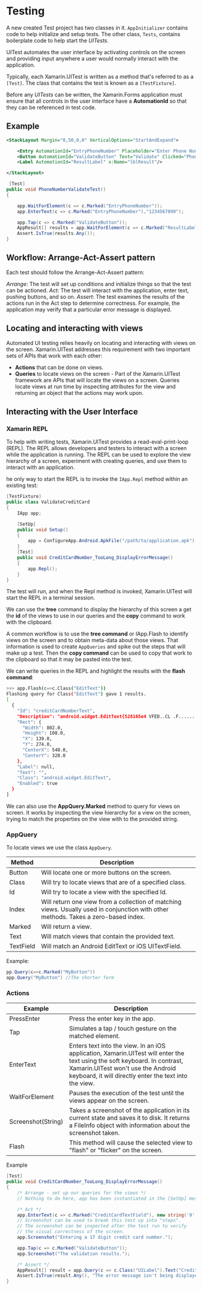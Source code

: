 # Testing

A new created Test project has two classes in it. `AppInitializer` contains code to help initialize and setup tests. The other class, `Tests`, contains boilerplate code to help start the *UITests*.

UITest automates the user interface by activating controls on the screen and providing input anywhere a user would normally interact with the application.

Typically, each Xamarin.UITest is written as a method that's referred to as a `[Test]`. The class that contains the test is known as a `[TestFixture]`.

Before any *UITests* can be written, the Xamarin.Forms application must ensure that all controls in the user interface have a **AutomationId** so that they can be referenced in test code.

## Example

```xml
<StackLayout Margin="0,50,0,0" VerticalOptions="StartAndExpand">

    <Entry AutomationId="EntryPhoneNumber" Placeholder="Enter Phone Number" x:Name="entryPhoneNumber"/>
    <Button AutomationId="ValidateButton" Text="Validate" Clicked="PhoneNumberValidate"/>
    <Label AutomationId="ResultLabel" x:Name="lblResult"/>

</StackLayout>
```

```c#
 [Test]
public void PhoneNumberValidateTest()
{

    app.WaitForElement(c => c.Marked("EntryPhoneNumber"));
    app.EnterText(c => c.Marked("EntryPhoneNumber"),"1234567890");

    app.Tap(c => c.Marked("ValidateButton"));
    AppResult[] results = app.WaitForElement(c => c.Marked("ResultLabel"));
    Assert.IsTrue(results.Any());
}
```

## Workflow: Arrange-Act-Assert pattern

Each test should follow the Arrange-Act-Assert pattern:

*Arrange*: The test will set up conditions and initialize things so that the test can be actioned.
*Act*: The test will interact with the application, enter text, pushing buttons, and so on.
*Assert*: The test examines the results of the actions run in the Act step to determine correctness. For example, the application may verify that a particular error message is displayed.

## Locating and interacting with views

Automated UI testing relies heavily on locating and interacting with views on the screen. Xamarin.UITest addresses this requirement with two important sets of APIs that work with each other:

- **Actions** that can be done on views.
- **Queries** to locate views on the screen - Part of the Xamarin.UITest framework are APIs that will locate the views on a screen. Queries locate views at run time by inspecting attributes for the view and returning an object that the actions may work upon.

## Interacting with the User Interface

### Xamarin REPL

To help with writing tests, Xamarin.UITest provides a read-eval-print-loop (REPL). The REPL allows developers and testers to interact with a screen while the application is running. The REPL can be used to explore the view hierarchy of a screen, experiment with creating queries, and use them to interact with an application.

he only way to start the REPL is to invoke the `IApp.Repl` method within an existing test:

```c#
[TestFixture]
public class ValidateCreditCard
{
    IApp app;

    [SetUp]
    public void Setup()
    {
        app = ConfigureApp.Android.ApkFile("/path/to/application.apk").StartApp();
    }
    [Test]
    public void CreditCardNumber_TooLong_DisplayErrorMessage()
    {
        app.Repl();
    }
}
```

The test will run, and when the Repl method is invoked, Xamarin.UITest will start the REPL in a terminal session.

We can use the **tree** command to display the hierarchy of this screen a get the **id** of the views to use in our queries and the **copy** command to work with the clipboard.

A common workflow is to use the **tree command** or IApp.Flash to identify views on the screen and to obtain meta-data about those views. That information is used to create `AppQueries` and spike out the steps that will make up a test. Then the **copy command** can be used to copy that work to the clipboard so that it may be pasted into the test.

We can write queries in the REPL and highlight the results with the **flash command**:

```sh
>>> app.Flash(c=>c.Class("EditText"))
Flashing query for Class("EditText") gave 1 results.
[
  {
    "Id": "creditCardNumberText",
    "Description": "android.widget.EditText{528165e4 VFED..CL .F...... 139,70-941,178 #7f050001 app:id/creditCardNumberText}",
    "Rect": {
      "Width": 802.0,
      "Height": 108.0,
      "X": 139.0,
      "Y": 274.0,
      "CenterX": 540.0,
      "CenterY": 328.0
    },
    "Label": null,
    "Text": "",
    "Class": "android.widget.EditText",
    "Enabled": true
  }
]
```

We can also use the **AppQuery.Marked** method to query for views on screen. It works by inspecting the view hierarchy for a view on the screen, trying to match the properties on the view with to the provided string.

### AppQuery

To locate views we use the class `AppQuery`.

Method | Description
-|-
Button | Will locate one or more buttons on the screen.
Class | Will try to locate views that are of a specified class.
Id | Will try to locate a view with the specified Id.
Index | Will return one view from a collection of matching views. Usually used in conjunction with other methods. Takes a zero-based index.
Marked | Will return a view.
Text | Will match views that contain the provided text.
TextField | Will match an Android EditText or iOS UITextField.

Example:

```c#
pp.Query(c=>c.Marked("MyButton"))
app.Query("MyButton") //The shorter form
```

### Actions

Example | Description
-|-
PressEnter | Press the enter key in the app.
Tap | Simulates a tap / touch gesture on the matched element.
EnterText | Enters text into the view. In an iOS application, Xamarin.UITest will enter the text using the soft keyboard. In contrast, Xamarin.UITest won't use the Android keyboard, it will directly enter the text into the view.
WaitForElement | Pauses the execution of the test until the views appear on the screen.
Screenshot(String) | Takes a screenshot of the application in its current state and saves it to disk. It returns a FileInfo object with information about the screenshot taken.
Flash | This method will cause the selected view to "flash" or "flicker" on the screen.

Example

```c#
[Test]
public void CreditCardNumber_TooLong_DisplayErrorMessage()
{
    /* Arrange - set up our queries for the views */
    // Nothing to do here, app has been instantiated in the [SetUp] method.

    /* Act */
    app.EnterText(c => c.Marked("CreditCardTextField"), new string('9', 17));
    // Screenshot can be used to break this test up into "steps".
    // The screenshot can be inspected after the test run to verify
    // the visual correctness of the screen.
    app.Screenshot("Entering a 17 digit credit card number.");

    app.Tap(c => c.Marked("ValidateButton"));
    app.Screenshot("The validation results.");

    /* Assert */
    AppResult[] result = app.Query(c => c.Class("UILabel").Text("Credit card number is too long."));
    Assert.IsTrue(result.Any(), "The error message isn't being displayed.");
}
```